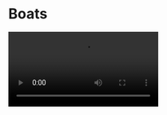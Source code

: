 # Boats

<video controls src="https://github.com/Mvndi/docs/raw/refs/heads/main/src/assets/video/boats.mp4" title="Boats"></video>
